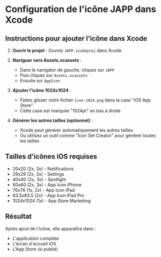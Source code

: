 # Configuration de l'icône JAPP dans Xcode

## Instructions pour ajouter l'icône dans Xcode

1. **Ouvrir le projet** : Ouvrez `JAPP.xcodeproj` dans Xcode

2. **Naviguer vers Assets.xcassets** :
   - Dans le navigator de gauche, cliquez sur `JAPP` 
   - Puis cliquez sur `Assets.xcassets`
   - Ensuite sur `AppIcon`

3. **Ajouter l'icône 1024x1024** :
   - Faites glisser votre fichier `icon-1024.png` dans la case "iOS App Store"
   - Cette case est marquée "1024pt" en bas à droite

4. **Générer les autres tailles (optionnel)** :
   - Xcode peut générer automatiquement les autres tailles
   - Ou utilisez un outil comme "Icon Set Creator" pour générer toutes les tailles

## Tailles d'icônes iOS requises
- 20x20 (2x, 3x) - Notifications
- 29x29 (2x, 3x) - Settings  
- 40x40 (2x, 3x) - Spotlight
- 60x60 (2x, 3x) - App Icon iPhone
- 76x76 (1x, 2x) - App Icon iPad
- 83.5x83.5 (2x) - App Icon iPad Pro
- 1024x1024 (1x) - App Store Marketing

## Résultat
Après ajout de l'icône, elle apparaîtra dans :
- L'application compilée
- L'écran d'accueil iOS
- L'App Store (si publié)